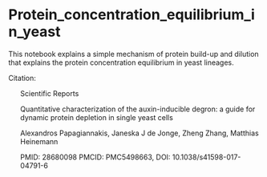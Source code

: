 # Protein_concentration_equilibrium_in_yeast
This notebook explains a simple mechanism of protein build-up and dilution that explains the protein concentration equilibrium in yeast lineages.

Citation:
<ul> Scientific Reports </ul>
<ul> Quantitative characterization of the auxin-inducible degron: a guide for dynamic protein depletion in single yeast cells </ul>
<ul> Alexandros Papagiannakis, Janeska J de Jonge, Zheng Zhang, Matthias Heinemann </ul>
<ul> PMID: 28680098  PMCID: PMC5498663,  DOI: 10.1038/s41598-017-04791-6 </ul>
